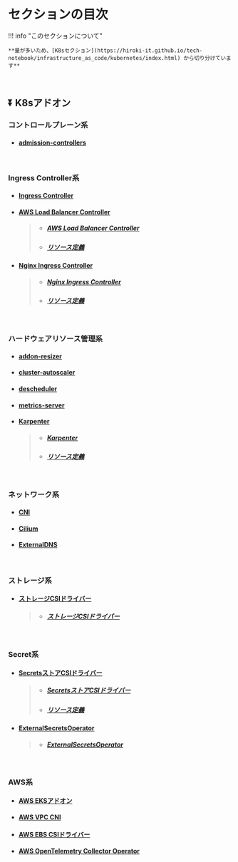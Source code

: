 # セクションの目次

!!! info "このセクションについて"

    **量が多いため、[K8sセクション](https://hiroki-it.github.io/tech-notebook/infrastructure_as_code/kubernetes/index.html) から切り分けています**

<br>

## ⏬ K8sアドオン

### コントロールプレーン系

- #### [admission-controllers](https://hiroki-it.github.io/tech-notebook/infrastructure_as_code/infrastructure_as_code_kubernetes_addon_component_control_plane_admission_controllers.html)

<br>

### Ingress Controller系

- #### [Ingress Controller](https://hiroki-it.github.io/tech-notebook/infrastructure_as_code/infrastructure_as_code_kubernetes_addon_ingress_controller.html)

- #### <u>AWS Load Balancer Controller</u>

  > - ##### [AWS Load Balancer Controller](https://hiroki-it.github.io/tech-notebook/infrastructure_as_code/infrastructure_as_code_kubernetes_addon_ingress_controller_alb.html)
  > - ##### [リソース定義](https://hiroki-it.github.io/tech-notebook/infrastructure_as_code/infrastructure_as_code_kubernetes_addon_ingress_controller_alb_resource_definition.html)

- #### <u>Nginx Ingress Controller</u>
  > - ##### [Nginx Ingress Controller](https://hiroki-it.github.io/tech-notebook/infrastructure_as_code/infrastructure_as_code_kubernetes_addon_ingress_controller_nginx.html)
  > - ##### [リソース定義](https://hiroki-it.github.io/tech-notebook/infrastructure_as_code/infrastructure_as_code_kubernetes_addon_ingress_controller_nginx_resource_definition.html)

<br>

### ︎ハードウェアリソース管理系

- #### [︎addon-resizer](https://hiroki-it.github.io/tech-notebook/infrastructure_as_code/infrastructure_as_code_kubernetes_addon_hardware_resource_management_addon_resizer.html)

- #### [︎cluster-autoscaler](https://hiroki-it.github.io/tech-notebook/infrastructure_as_code/infrastructure_as_code_kubernetes_addon_hardware_resource_management_cluster_autoscaler.html)

- #### [︎descheduler](https://hiroki-it.github.io/tech-notebook/infrastructure_as_code/infrastructure_as_code_kubernetes_addon_hardware_resource_management_descheduler.html)

- #### [metrics-server](https://hiroki-it.github.io/tech-notebook/infrastructure_as_code/infrastructure_as_code_kubernetes_addon_hardware_resource_management_metrics_server.html)

- #### <u>Karpenter</u>
  > - ##### [Karpenter](https://hiroki-it.github.io/tech-notebook/infrastructure_as_code/infrastructure_as_code_kubernetes_addon_hardware_resource_management_karpenter.html)
  > - ##### [リソース定義](https://hiroki-it.github.io/tech-notebook/infrastructure_as_code/infrastructure_as_code_kubernetes_addon_hardware_resource_management_karpenter_resource_definition.html)

<br>

### ネットワーク系

- #### [CNI](https://hiroki-it.github.io/tech-notebook/infrastructure_as_code/infrastructure_as_code_kubernetes_addon_network_cni.html)

- #### [Cilium](https://hiroki-it.github.io/tech-notebook/infrastructure_as_code/infrastructure_as_code_kubernetes_addon_network_cilium.html)

- #### [ExternalDNS](https://hiroki-it.github.io/tech-notebook/infrastructure_as_code/infrastructure_as_code_kubernetes_addon_network_external_dns.html)

<br>

### ストレージ系

- #### <u>ストレージCSIドライバー</u>
  > - ##### [ストレージCSIドライバー](https://hiroki-it.github.io/tech-notebook/infrastructure_as_code/infrastructure_as_code_kubernetes_addon_storage_csi_driver.html)

<br>

### Secret系

- #### <u>SecretsストアCSIドライバー</u>

  > - ##### [SecretsストアCSIドライバー](https://hiroki-it.github.io/tech-notebook/infrastructure_as_code/infrastructure_as_code_kubernetes_addon_secret_secrets_store_csi_driver.html)
  > - ##### [︎リソース定義](https://hiroki-it.github.io/tech-notebook/infrastructure_as_code/infrastructure_as_code_kubernetes_addon_secret_secrets_store_csi_driver_resource_definition.html)

- #### <u>ExternalSecretsOperator</u>

  > - ##### [ExternalSecretsOperator](https://hiroki-it.github.io/tech-notebook/infrastructure_as_code/infrastructure_as_code_kubernetes_addon_secret_external_secrets_oprator.html)

<br>

### AWS系

- #### [AWS EKSアドオン](https://hiroki-it.github.io/tech-notebook/infrastructure_as_code/infrastructure_as_code_kubernetes_addon_cloud_provider_aws_eks.html)

- #### [AWS VPC CNI](https://hiroki-it.github.io/tech-notebook/infrastructure_as_code/infrastructure_as_code_kubernetes_addon_cloud_provider_aws_eks_vpc_cni.html)

- #### [AWS EBS CSIドライバー](https://hiroki-it.github.io/tech-notebook/infrastructure_as_code/infrastructure_as_code_kubernetes_addon_cloud_provider_aws_eks_ebs_csi_driver.html)

- #### [AWS OpenTelemetry Collector Operator](https://hiroki-it.github.io/tech-notebook/infrastructure_as_code/infrastructure_as_code_kubernetes_addon_cloud_provider_aws_eks_open_telemetry_collector_operator.html)

<br>
